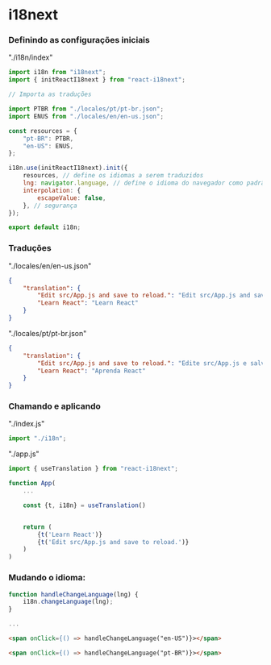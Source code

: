 # i18next

### Definindo as configurações iniciais

"./i18n/index"

```js
import i18n from "i18next";
import { initReactI18next } from "react-i18next";

// Importa as traduções

import PTBR from "./locales/pt/pt-br.json";
import ENUS from "./locales/en/en-us.json";

const resources = {
    "pt-BR": PTBR,
    "en-US": ENUS,
};

i18n.use(initReactI18next).init({
    resources, // define os idiomas a serem traduzidos
    lng: navigator.language, // define o idioma do navegador como padrão
    interpolation: {
        escapeValue: false,
    }, // segurança
});

export default i18n;
```

### Traduções

"./locales/en/en-us.json"

```json
{
    "translation": {
        "Edit src/App.js and save to reload.": "Edit src/App.js and save to reload.",
        "Learn React": "Learn React"
    }
}
```

"./locales/pt/pt-br.json"

```json
{
    "translation": {
        "Edit src/App.js and save to reload.": "Edite src/App.js e salve para carregar.",
        "Learn React": "Aprenda React"
    }
}
```

### Chamando e aplicando

"./index.js"

```js
import "./i18n";
```

"./app.js"

```js
import { useTranslation } from "react-i18next";

function App(
    ...

    const {t, i18n} = useTranslation()


    return (
        {t('Learn React')}
        {t('Edit src/App.js and save to reload.')}
    )
)
```

### Mudando o idioma:

```js
function handleChangeLanguage(lng) {
    i18n.changeLanguage(lng);
}

...
```

```html
<span onClick={() => handleChangeLanguage("en-US")}></span>

<span onClick={() => handleChangeLanguage("pt-BR")}></span>
```
